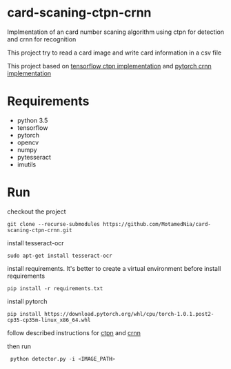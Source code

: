 # card-scaning-ctpn-crnn
Implmentation of an card number scaning algorithm using ctpn for detection and crnn for recognition

This project try to read a card image and write card information 
in a csv file

This project based on 
[tensorflow ctpn implementation](https://github.com/eragonruan/text-detection-ctpn) and
[pytorch crnn implementation](https://github.com/MotamedNia/scene-text-recog)


# Requirements
* python 3.5
* tensorflow 
* pytorch
* opencv
* numpy
* pytesseract
* imutils

# Run
checkout the project
```shell
git clone --recurse-submodules https://github.com/MotamedNia/card-scaning-ctpn-crnn.git
```
install tesseract-ocr
```shell
sudo apt-get install tesseract-ocr
```
install requirements. It's better to create a 
virtual environment before install requirements
```shell
pip install -r requirements.txt
```
install pytorch 
```shell
pip install https://download.pytorch.org/whl/cpu/torch-1.0.1.post2-cp35-cp35m-linux_x86_64.whl
```



follow described instructions for
[ctpn](https://github.com/eragonruan/text-detection-ctpn) and
[crnn](https://github.com/MotamedNia/scene-text-recog)

then run
```python
 python detector.py -i <IMAGE_PATH> 
```